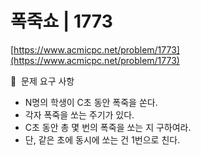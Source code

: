 # 폭죽쇼 | 1773

[https://www.acmicpc.net/problem/1773](https://www.acmicpc.net/problem/1773)

🙏  문제 요구 사항

- N명의 학생이 C초 동안 폭죽을 쏜다.
- 각자 폭죽을 쏘는 주기가 있다.
- C초 동안 총 몇 번의 폭죽을 쏘는 지 구하여라.
- 단, 같은 초에 동시에 쏘는 건 1번으로 친다.